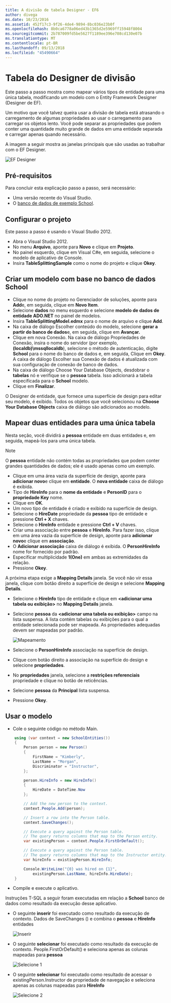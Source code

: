 ```yaml
---
title: A divisão de tabela Designer - EF6
author: divega
ms.date: 10/23/2016
ms.assetid: 452f17c3-9f26-4de4-9894-8bc036e23b0f
ms.openlocfilehash: 8b0ca6778a06ed43b1365d2e5969ff15948f8004
ms.sourcegitcommit: 2b787009fd5be5627f1189ee396e708cd130e07b
ms.translationtype: MT
ms.contentlocale: pt-BR
ms.lasthandoff: 09/13/2018
ms.locfileid: "45490664"
---
```

# <a name="designer-table-splitting"></a>Tabela do Designer de divisão
Este passo a passo mostra como mapear vários tipos de entidade para uma única tabela, modificando um modelo com o Entity Framework Designer (Designer de EF).

Um motivo que você talvez queira usar a divisão de tabela está atrasando o carregamento de algumas propriedades ao usar o carregamento para carregar os objetos lento. Você pode separar as propriedades que podem conter uma quantidade muito grande de dados em uma entidade separada e carregar apenas quando necessário.

A imagem a seguir mostra as janelas principais que são usadas ao trabalhar com o EF Designer.

![EF Designer](~/ef6/media/efdesigner.png)

## <a name="prerequisites"></a>Pré-requisitos

Para concluir esta explicação passo a passo, será necessário:

- Uma versão recente do Visual Studio.
- O [banco de dados de exemplo School](~/ef6/resources/school-database.md).

## <a name="set-up-the-project"></a>Configurar o projeto

Este passo a passo é usando o Visual Studio 2012.

-   Abra o Visual Studio 2012.
-   No menu **Arquivo**, aponte para **Novo** e clique em **Projeto**.
-   No painel esquerdo, clique em Visual C\#e, em seguida, selecione o modelo de aplicativo de Console.
-   Insira **TableSplittingSample** como o nome do projeto e clique **Okey**.

## <a name="create-a-model-based-on-the-school-database"></a>Criar um modelo com base no banco de dados School

-   Clique no nome do projeto no Gerenciador de soluções, aponte para **Add**e, em seguida, clique em **Novo Item**.
-   Selecione **dados** no menu esquerdo e selecione **modelo de dados de entidade ADO.NET** no painel de modelos.
-   Insira **TableSplittingModel.edmx** para o nome de arquivo e clique **Add**.
-   Na caixa de diálogo Escolher conteúdo do modelo, selecione **gerar a partir do banco de dados**e, em seguida, clique em **Avançar.**
-   Clique em nova Conexão. Na caixa de diálogo Propriedades de Conexão, insira o nome do servidor (por exemplo, **(localdb)\\mssqllocaldb**), selecione o método de autenticação, digite **School** para o nome do banco de dados e, em seguida, Clique em **Okey**.
    A caixa de diálogo Escolher sua Conexão de dados é atualizada com sua configuração de conexão de banco de dados.
-   Na caixa de diálogo Choose Your Database Objects, desdobrar o **tabelas** nó e verifique se o **pessoa** tabela. Isso adicionará a tabela especificada para o **School** modelo.
-   Clique em **Finalizar**.

O Designer de entidade, que fornece uma superfície de design para editar seu modelo, é exibido. Todos os objetos que você selecionou na **Choose Your Database Objects** caixa de diálogo são adicionados ao modelo.

## <a name="map-two-entities-to-a-single-table"></a>Mapear duas entidades para uma única tabela

Nesta seção, você dividirá a **pessoa** entidade em duas entidades e, em seguida, mapeá-los para uma única tabela.

> [!NOTE]
> O **pessoa** entidade não contém todas as propriedades que podem conter grandes quantidades de dados; ele é usado apenas como um exemplo.

-   Clique em uma área vazia da superfície de design, aponte para **adicionar novo**e clique em **entidade**.
    O **nova entidade** caixa de diálogo é exibida.
-   Tipo de **HireInfo** para o **nome da entidade** e **PersonID** para o **propriedade Key** nome.
-   Clique em **OK**.
-   Um novo tipo de entidade é criado e exibido na superfície de design.
-   Selecione o **HireDate** propriedade da **pessoa** tipo de entidade e pressione **Ctrl + X** chaves.
-   Selecione o **HireInfo** entidade e pressione **Ctrl + V** chaves.
-   Criar uma associação entre **pessoa** e **HireInfo**. Para fazer isso, clique em uma área vazia da superfície de design, aponte para **adicionar novo**e clique em **associação**.
-   O **Adicionar associação** caixa de diálogo é exibida. O **PersonHireInfo** nome for fornecido por padrão.
-   Especificar multiplicidade **1(One)** em ambas as extremidades da relação.
-   Pressione **Okey**.

A próxima etapa exige a **Mapping Details** janela. Se você não vir essa janela, clique com botão direito a superfície de design e selecione **Mapping Details**.

-   Selecione o **HireInfo** tipo de entidade e clique em **&lt;adicionar uma tabela ou exibição&gt;** no **Mapping Details** janela.
-   Selecione **pessoa** da **&lt;adicionar uma tabela ou exibição&gt;** campo na lista suspensa. A lista contém tabelas ou exibições para o qual a entidade selecionada pode ser mapeada.
    As propriedades adequadas devem ser mapeadas por padrão.

    ![Mapeamento](~/ef6/media/mapping.png)

-   Selecione o **PersonHireInfo** associação na superfície de design.
-   Clique com botão direito a associação na superfície do design e selecione **propriedades**.
-   No **propriedades** janela, selecione a **restrições referenciais** propriedade e clique no botão de reticências.
-   Selecione **pessoa** da **Principal** lista suspensa.
-   Pressione **Okey**.

 

## <a name="use-the-model"></a>Usar o modelo

-   Cole o seguinte código no método Main.

``` csharp
    using (var context = new SchoolEntities())
    {
        Person person = new Person()
        {
            FirstName = "Kimberly",
            LastName = "Morgan",
            Discriminator = "Instructor",
        };

        person.HireInfo = new HireInfo()
        {
            HireDate = DateTime.Now
        };

        // Add the new person to the context.
        context.People.Add(person);

        // Insert a row into the Person table.  
        context.SaveChanges();

        // Execute a query against the Person table.
        // The query returns columns that map to the Person entity.
        var existingPerson = context.People.FirstOrDefault();

        // Execute a query against the Person table.
        // The query returns columns that map to the Instructor entity.
        var hireInfo = existingPerson.HireInfo;

        Console.WriteLine("{0} was hired on {1}",
            existingPerson.LastName, hireInfo.HireDate);
    }
```
-   Compile e execute o aplicativo.

Instruções T-SQL a seguir foram executadas em relação a **School** banco de dados como resultado da execução desse aplicativo. 

-   O seguinte **inserir** foi executado como resultado da execução de contexto. Dados de SaveChanges () e combina o **pessoa** e **HireInfo** entidades

    ![Inserir](~/ef6/media/insert.png)

-   O seguinte **selecionar** foi executado como resultado da execução de contexto. People.FirstOrDefault() e seleciona apenas as colunas mapeadas para **pessoa**

    ![Selecione 1](~/ef6/media/select1.png)

-   O seguinte **selecionar** foi executado como resultado de acessar o existingPerson.Instructor de propriedade de navegação e seleciona apenas as colunas mapeadas para **HireInfo**

    ![Selecione 2](~/ef6/media/select2.png)
